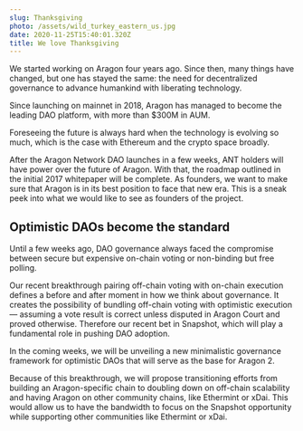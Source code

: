 ```yaml
---
slug: Thanksgiving
photo: /assets/wild_turkey_eastern_us.jpg
date: 2020-11-25T15:40:01.320Z
title: We love Thanksgiving
---
```


We started working on Aragon four years ago. Since then, many things have changed, but one has stayed the same: the need for decentralized governance to advance humankind with liberating technology.

Since launching on mainnet in 2018, Aragon has managed to become the leading DAO platform, with more than $300M in AUM.

Foreseeing the future is always hard when the technology is evolving so much, which is the case with Ethereum and the crypto space broadly.

After the Aragon Network DAO launches in a few weeks, ANT holders will have power over the future of Aragon. With that, the roadmap outlined in the initial 2017 whitepaper will be complete. As founders, we want to make sure that Aragon is in its best position to face that new era. This is a sneak peek into what we would like to see as founders of the project.

## Optimistic DAOs become the standard

Until a few weeks ago, DAO governance always faced the compromise between secure but expensive on-chain voting or non-binding but free polling.

Our recent breakthrough pairing off-chain voting with on-chain execution defines a before and after moment in how we think about governance. It creates the possibility of bundling off-chain voting with optimistic execution — assuming a vote result is correct unless disputed in Aragon Court and proved otherwise. Therefore our recent bet in Snapshot, which will play a fundamental role in pushing DAO adoption.

In the coming weeks, we will be unveiling a new minimalistic governance framework for optimistic DAOs that will serve as the base for Aragon 2.

Because of this breakthrough, we will propose transitioning efforts from building an Aragon-specific chain to doubling down on off-chain scalability and having Aragon on other community chains, like Ethermint or xDai. This would allow us to have the bandwidth to focus on the Snapshot opportunity while supporting other communities like Ethermint or xDai.

